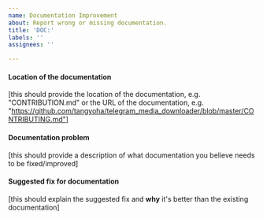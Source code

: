 ```yaml
---
name: Documentation Improvement
about: Report wrong or missing documentation.
title: 'DOC:'
labels: ''
assignees: ''

---
```


#### Location of the documentation

[this should provide the location of the documentation, e.g. "CONTRIBUTION.md" or the URL of the documentation, e.g. "https://github.com/tangyoha/telegram_media_downloader/blob/master/CONTRIBUTING.md"]

#### Documentation problem

[this should provide a description of what documentation you believe needs to be fixed/improved]

#### Suggested fix for documentation

[this should explain the suggested fix and **why** it's better than the existing documentation]
